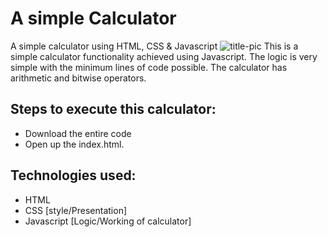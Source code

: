 # A simple Calculator
 A simple calculator using HTML, CSS &amp; Javascript
 ![title-pic](https://drive.google.com/file/d/1Jy2-2Jp2-msu1e0BQGX1Ui70yQnctary/view?usp=sharing)
 This is a simple calculator functionality achieved using Javascript. The logic is very simple with the minimum lines of code possible.
 The calculator has arithmetic and bitwise operators.
 
## Steps to execute this calculator:
- Download the entire code 
- Open up the index.html.

## Technologies used: 
- HTML
- CSS [style/Presentation]
- Javascript [Logic/Working of calculator]

